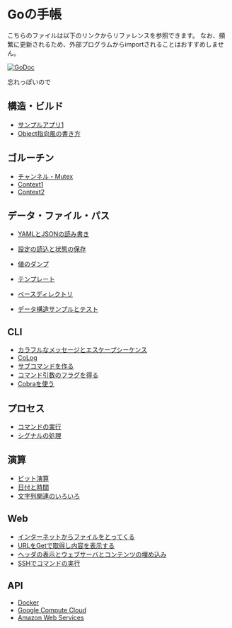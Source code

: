 # Goの手帳

こちらのファイルは以下のリンクからリファレンスを参照できます。
なお、頻繁に更新されるため、外部プログラムからimportされることはおすすめしません。

[![GoDoc](https://godoc.org/github.com/mamemomonga/notebook-go?status.svg)](https://godoc.org/github.com/mamemomonga/notebook-go)

忘れっぽいので

## 構造・ビルド
* [サンプルアプリ1](./app/example1)
* [Object指向風の書き方](./objlike)

## ゴルーチン
* [チャンネル・Mutex](./goroutine/counter)
* [Context1](./goroutine/context1)
* [Context2](./goroutine/context2)

## データ・ファイル・パス
* [YAMLとJSONの読み書き](./datafile/yamljson)
* [設定の読込と状態の保存](./datafile/configs)

* [値のダンプ](./dump)
* [テンプレート](./template)
* [ベースディレクトリ](./basedir)
* [データ構造サンプルとテスト](./pokemon-data)

## CLI
* [カラフルなメッセージとエスケープシーケンス](./cli/colormessage)
* [CoLog](./cli/colog)
* [サブコマンドを作る](./cli/subcommand)
* [コマンド引数のフラグを得る](./cli/flag)
* [Cobraを使う](./cli/cobra)

## プロセス
* [コマンドの実行](./runcommand)
* [シグナルの処理](./signals)

## 演算
* [ビット演算](./bitoperation)
* [日付と時間](./datetime)
* [文字列関連のいろいろ](./strings)

## Web
* [インターネットからファイルをとってくる](./web/fetchFile)
* [URLをGetで取得し内容を表示する](./web/fetchURL)
* [ヘッダの表示とウェブサーバとコンテンツの埋め込み](./web/showheader)
* [SSHでコマンドの実行](./web/ssh)

## API
* [Docker](./api/docker)
* [Google Compute Cloud](./api/gce)
* [Amazon Web Services](./api/aws)

